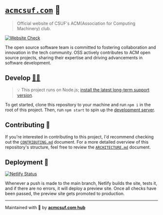 # [`acmcsuf.com`][demo_url] 🐘

> Official website of CSUF's ACM(Association for Computing Machinery) club.

[![Website Check](https://github.com/EthanThatOneKid/acmcsuf.com/actions/workflows/check_website.yaml/badge.svg)](https://github.com/EthanThatOneKid/acmcsuf.com/actions/workflows/check_website.yaml)

The open source software team is committed to fostering collaboration and innovation in the tech community. OSS actively contributes to ACM open source projects, sharing their expertise and driving advancements in software development.
 

## Develop [👩‍💻][netlify_dashboard]

> 💡 This project runs on Node.js; [install the latest long-term support version][node_download].

To get started, clone this repository to your machine and run `npm i` in the root of this project.
Then, run `npm start` to spin up the [development server][dev_server].

## Contributing 🤝

If you're interested in contributing to this project, I'd recommend checking out the [`CONTRIBUTING.md`](CONTRIBUTING.md) document.
For a more detailed overview of this repository's structure, feel free to review the [`ARCHITECTURE.md`](ARCHITECTURE.md) document.

## Deployment 🚀

[![Netlify Status](https://api.netlify.com/api/v1/badges/ee624373-9c84-4f33-a5db-daa69d18ae6e/deploy-status)](https://app.netlify.com/sites/acmcsuf/deploys)

Whenever a push is made to the main branch, Netlify builds the site, tests it, and if there are no errors, it will deploy a preview site.
Once all checks have been passed, the preview site gets promoted to production.

---

Maintained with 💖 by [**acmcsuf.com hub**][team_doc]

[node_download]: https://nodejs.org/en/download/
[github_action_deploy]: .github/workflows/deploy.yaml
[demo_url]: https://acmcsuf.com/
[acm_officers]: https://acmcsuf.com/teams/
[webmaster_url]: https://github.com/EthanThatOneKid/
[dev_server]: http://localhost:3000/
[netlify_dashboard]: https://app.netlify.com/sites/acmcsuf
[team_doc]: https://docs.google.com/document/d/11GoIBTAAnIOgmWuG1TsgXUE3MMkweQ8V6bB9TbrY0Hs/edit?usp=sharing
